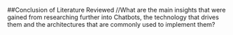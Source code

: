 ##Conclusion of Literature Reviewed
//What are the main insights that were gained from researching further into Chatbots, the technology that drives them and the architectures that are commonly used to implement them?



